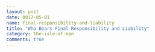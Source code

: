 ```yaml
---
layout: post
date: 0012-05-01
name: final-responsibility-and-liability
title: "Who Bears Final Responsibility and Liability"
category: the-isle-of-man
comments: true
---
```




